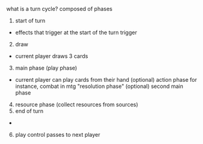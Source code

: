 what is a turn cycle?
composed of phases
1. start of turn
- effects that trigger at the start of the turn trigger
2. draw
- current player draws 3 cards

3. main phase (play phase)
- current player can play cards from their hand
(optional) action phase for instance, combat in mtg "resolution phase"
(optional) second main phase
4. resource phase (collect resources from sources)
5. end of turn
- 
6. play control passes to next player